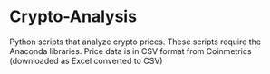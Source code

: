 # Crypto-Analysis

Python scripts that analyze crypto prices. These scripts require the Anaconda libraries. Price data is in CSV format from Coinmetrics (downloaded as Excel converted to CSV)
